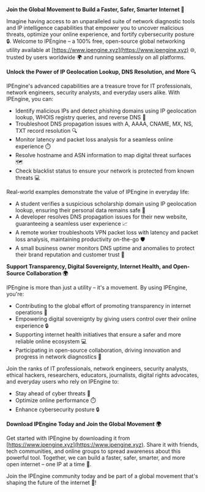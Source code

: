 **Join the Global Movement to Build a Faster, Safer, Smarter Internet 🚀**

Imagine having access to an unparalleled suite of network diagnostic tools and IP intelligence capabilities that empower you to uncover malicious threats, optimize your online experience, and fortify cybersecurity posture 🔒. Welcome to IPEngine – a 100% free, open-source global networking utility available at [https://www.ipengine.xyz](https://www.ipengine.xyz) 🌐, trusted by users worldwide 🌍 and running seamlessly on all platforms.

**Unlock the Power of IP Geolocation Lookup, DNS Resolution, and More 🔍**

IPEngine's advanced capabilities are a treasure trove for IT professionals, network engineers, security analysts, and everyday users alike. With IPEngine, you can:

*   Identify malicious IPs and detect phishing domains using IP geolocation lookup, WHOIS registry queries, and reverse DNS 🚫
*   Troubleshoot DNS propagation issues with A, AAAA, CNAME, MX, NS, TXT record resolution 🔍
*   Monitor latency and packet loss analysis for a seamless online experience ⏱️
*   Resolve hostname and ASN information to map digital threat surfaces 🗺️
*   Check blacklist status to ensure your network is protected from known threats 💻

Real-world examples demonstrate the value of IPEngine in everyday life:

*   A student verifies a suspicious scholarship domain using IP geolocation lookup, ensuring their personal data remains safe 💼
*   A developer resolves DNS propagation issues for their new website, guaranteeing a seamless user experience 📈
*   A remote worker troubleshoots VPN packet loss with latency and packet loss analysis, maintaining productivity on-the-go 🛡️
*   A small business owner monitors DNS uptime and anomalies to protect their brand reputation and customer trust 💼

**Support Transparency, Digital Sovereignty, Internet Health, and Open-Source Collaboration 🌍**

IPEngine is more than just a utility – it's a movement. By using IPEngine, you're:

*   Contributing to the global effort of promoting transparency in internet operations 📡
*   Empowering digital sovereignty by giving users control over their online experience 🔒
*   Supporting internet health initiatives that ensure a safer and more reliable online ecosystem 💻
*   Participating in open-source collaboration, driving innovation and progress in network diagnostics 🚀

Join the ranks of IT professionals, network engineers, security analysts, ethical hackers, researchers, educators, journalists, digital rights advocates, and everyday users who rely on IPEngine to:

*   Stay ahead of cyber threats 🚫
*   Optimize online performance ⏱️
*   Enhance cybersecurity posture 🔒

**Download IPEngine Today and Join the Global Movement 🌍**

Get started with IPEngine by downloading it from [https://www.ipengine.xyz](https://www.ipengine.xyz). Share it with friends, tech communities, and online groups to spread awareness about this powerful tool. Together, we can build a faster, safer, smarter, and more open internet – one IP at a time 🔗.

Join the IPEngine community today and be part of a global movement that's shaping the future of the internet 🚀!